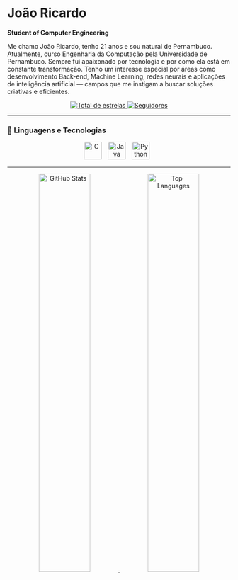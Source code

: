 # João Ricardo

**Student of Computer Engineering**

Me chamo João Ricardo, tenho 21 anos e sou natural de Pernambuco. Atualmente, curso Engenharia da Computação pela Universidade de Pernambuco. Sempre fui apaixonado por tecnologia e por como ela está em constante transformação. Tenho um interesse especial por áreas como desenvolvimento Back-end, Machine Learning, redes neurais e aplicações de inteligência artificial — campos que me instigam a buscar soluções criativas e eficientes. 

<p align="center">
  <a href="https://github.com/JRicLP?tab=repositories&sort=stargazers">
    <img 
      alt="Total de estrelas" 
      title="Total de estrelas no GitHub" 
      src="https://custom-icon-badges.demolab.com/github/stars/JRicLP?color=55960c&style=for-the-badge&labelColor=488207&logo=star&label=Estrelas"
    />
  </a>
  <a href="https://github.com/JRicLP?tab=followers">
    <img 
      alt="Seguidores" 
      title="Me siga no GitHub" 
      src="https://custom-icon-badges.demolab.com/github/followers/JRicLP?color=236ad3&labelColor=1155ba&style=for-the-badge&logo=github&label=Seguidores&logoColor=white"
    />
  </a>
</p>

---

### 🤖 Linguagens e Tecnologias

<p align="center">
  <img src="https://cdn.jsdelivr.net/gh/devicons/devicon@latest/icons/c/c-plain.svg" title="C" alt="C" width="40" style="margin-right: 10px;" />
  <img src="https://cdn.jsdelivr.net/gh/devicons/devicon@latest/icons/java/java-plain.svg" title="Java" alt="Java" width="40" style="margin-right: 10px;" />
  <img src="https://cdn.jsdelivr.net/gh/devicons/devicon@latest/icons/python/python-original.svg" title="Python" alt="Python" width="40" style="margin-right: 10px;" />
</p>

---

<p align="center">
  <a href="https://github.com/JRicLP">
    <img 
      width="48%" 
      src="https://github-readme-stats-sigma-five.vercel.app/api?username=JRicLP&show_icons=true&theme=tokyonight&include_all_commits=true&locale=pt-br" 
      alt="GitHub Stats"
    />
  </a>
  <a href="https://github.com/JRicLP">
    <img 
      width="48%" 
      src="https://github-readme-stats-sigma-five.vercel.app/api/top-langs/?username=JRicLP&theme=tokyonight&layout=compact&custom_title=Linguagens mais usadas&langs_count=6" 
      alt="Top Languages"
    />
  </a>
</p>

<!--
**JRicLP/JRicLP** is a ✨ _special_ ✨ repository because its `README.md` (this file) appears on your GitHub profile.

Here are some ideas to get you started:

- 🔭 I’m currently working on ...
- 🌱 I’m currently learning ...
- 👯 I’m looking to collaborate on ...
- 🤔 I’m looking for help with ...
- 💬 Ask me about ...
- 📫 How to reach me: ...
- 😄 Pronouns: ...
- ⚡ Fun fact: ...
-->
